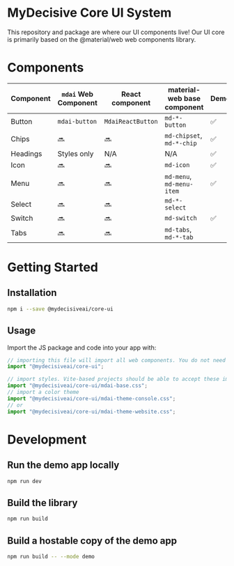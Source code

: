 # MyDecisive Core UI System

This repository and package are where our UI components live! Our UI core is primarily based on the @material/web web components library.

# Components

| Component | `mdai` Web Component | React component   | material-web base component | Demo | Stability |
| --------- | -------------------- | ----------------- | --------------------------- | ---- | --------- |
| Button    | `mdai-button`        | `MdaiReactButton` | `md-*-button`               | ✅   | Preview   |
| Chips     | 🔜                   | 🔜                | `md-chipset`, `md-*-chip`   | ✅   |           |
| Headings  | Styles only          | N/A               | N/A                         | ✅   | Preview   |
| Icon      | 🔜                   | 🔜                | `md-icon`                   | ✅   |           |
| Menu      | 🔜                   | 🔜                | `md-menu`, `md-menu-item`   | ✅   |           |
| Select    | 🔜                   | 🔜                | `md-*-select`               |      |           |
| Switch    | 🔜                   | 🔜                | `md-switch`                 | ✅   |           |
| Tabs      | 🔜                   | 🔜                | `md-tabs`, `md-*-tab`       |      |           |

# Getting Started

## Installation

```sh
npm i --save @mydecisiveai/core-ui
```

## Usage

Import the JS package and code into your app with:

```ts
// importing this file will import all web components. You do not need to import individual components where they are used in your application.
import "@mydecisiveai/core-ui";

// import styles. Vite-based projects should be able to accept these imports and work like 🪄 magic 🪄. Webpack projects may need a CSS loader.
import "@mydecisiveai/core-ui/mdai-base.css";
// import a color theme
import "@mydecisiveai/core-ui/mdai-theme-console.css";
// or
import "@mydecisiveai/core-ui/mdai-theme-website.css";
```

# Development

## Run the demo app locally

```sh
npm run dev
```

## Build the library

```sh
npm run build
```

## Build a hostable copy of the demo app

```sh
npm run build -- --mode demo
```
